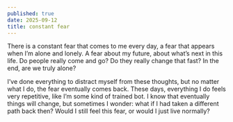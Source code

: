 ```yaml
---
published: true
date: 2025-09-12
title: constant fear
---
```

There is a constant fear that comes to me every day, a fear that appears when I’m alone and lonely. A fear about my future, about what’s next in this life. Do people really come and go? Do they really change that fast? In the end, are we truly alone?

I’ve done everything to distract myself from these thoughts, but no matter what I do, the fear eventually comes back. These days, everything I do feels very repetitive, like I’m some kind of trained bot. I know that eventually things will change, but sometimes I wonder: what if I had taken a different path back then? Would I still feel this fear, or would I just live normally?